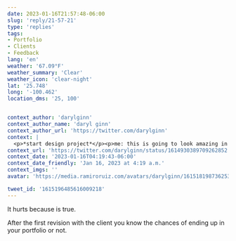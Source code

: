 ```yaml
---
date: 2023-01-16T21:57:48-06:00
slug: 'reply/21-57-21'
type: 'replies'
tags:
- Portfolio
- Clients
- Feedback
lang: 'en'
weather: '67.09°F'
weather_summary: 'Clear'
weather_icon: 'clear-night'
lat: '25.748'
long: '-100.462'
location_dms: '25, 100'


context_author: 'darylginn'
context_author_name: 'daryl ginn'
context_author_url: 'https://twitter.com/darylginn'
context: |
  <p>*start design project*</p><p>me: this is going to look amazing in my portfolio</p><p>client: make the logo bigger, change the blue colour to orange and switch the font to arial</p><p>me: absolutely no chance this is going in my portfolio</p>
context_url: 'https://twitter.com/darylginn/status/1614930389709262852'
context_date: '2023-01-16T04:19:43-06:00'
context_date_friendly: 'Jan 16, 2023 at 4:19 a.m.'
context_imgs: ''
avatar: 'https://media.ramiroruiz.com/avatars/darylginn/1615181987362537472/UxGtNSTI_bigger.jpg'

tweet_id: '1615196485616009218'
---
```

It hurts because is true.

After the first revision with the client you know the chances of ending up in your portfolio or not.